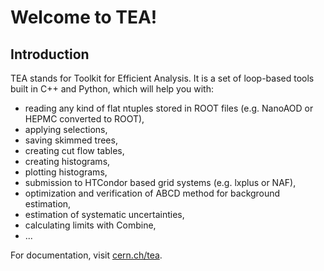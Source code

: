 # Welcome to TEA!

## Introduction
TEA stands for Toolkit for Efficient Analysis. It is a set of loop-based tools built in C++ and Python, which will help you with:
- reading any kind of flat ntuples stored in ROOT files (e.g. NanoAOD or HEPMC converted to ROOT),
- applying selections,
- saving skimmed trees,
- creating cut flow tables,
- creating histograms,
- plotting histograms,
- submission to HTCondor based grid systems (e.g. lxplus or NAF),
- optimization and verification of ABCD method for background estimation,
- estimation of systematic uncertainties,
- calculating limits with Combine,
- ...

For documentation, visit [cern.ch/tea](https://jniedzie.github.io/tea/docs/home/).




